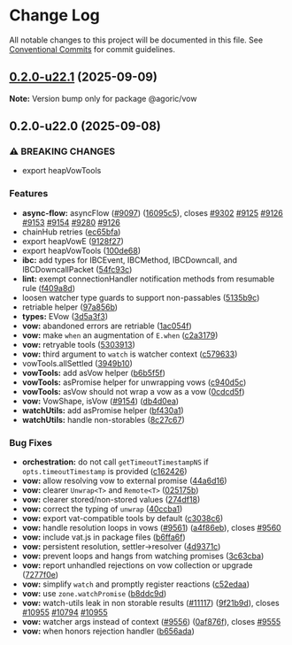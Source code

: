 # Change Log

All notable changes to this project will be documented in this file.
See [Conventional Commits](https://conventionalcommits.org) for commit guidelines.

## [0.2.0-u22.1](https://github.com/Agoric/agoric-sdk/compare/@agoric/vow@0.2.0-u22.0...@agoric/vow@0.2.0-u22.1) (2025-09-09)

**Note:** Version bump only for package @agoric/vow

## 0.2.0-u22.0 (2025-09-08)

### ⚠ BREAKING CHANGES

* export heapVowTools

### Features

* **async-flow:** asyncFlow ([#9097](https://github.com/Agoric/agoric-sdk/issues/9097)) ([16095c5](https://github.com/Agoric/agoric-sdk/commit/16095c5076043133aff0f25721131be2ca1ef5af)), closes [#9302](https://github.com/Agoric/agoric-sdk/issues/9302) [#9125](https://github.com/Agoric/agoric-sdk/issues/9125) [#9126](https://github.com/Agoric/agoric-sdk/issues/9126) [#9153](https://github.com/Agoric/agoric-sdk/issues/9153) [#9154](https://github.com/Agoric/agoric-sdk/issues/9154) [#9280](https://github.com/Agoric/agoric-sdk/issues/9280) [#9126](https://github.com/Agoric/agoric-sdk/issues/9126)
* chainHub retries ([ec65bfa](https://github.com/Agoric/agoric-sdk/commit/ec65bfa61e592f43d6e9cd9cda422300e79813f1))
* export heapVowE ([9128f27](https://github.com/Agoric/agoric-sdk/commit/9128f279a2dea75e99a9b250e159c917c07cdfff))
* export heapVowTools ([100de68](https://github.com/Agoric/agoric-sdk/commit/100de68330ffd7d56a3e4fdefc591380e2a3307f))
* **ibc:** add types for IBCEvent, IBCMethod, IBCDowncall, and IBCDowncallPacket ([54fc93c](https://github.com/Agoric/agoric-sdk/commit/54fc93c1362d9131ec0803abea785ad303757e43))
* **lint:** exempt connectionHandler notification methods from resumable rule ([f409a8d](https://github.com/Agoric/agoric-sdk/commit/f409a8dd899cd0eb8c24ba2dba12724dafaae03c))
* loosen watcher type guards to support non-passables ([5135b9c](https://github.com/Agoric/agoric-sdk/commit/5135b9c2068dd563813f0005da24b7b9884a5301))
* retriable helper ([97a856b](https://github.com/Agoric/agoric-sdk/commit/97a856becae8ce4c611695afca27998822749649))
* **types:** EVow ([3d5a3f3](https://github.com/Agoric/agoric-sdk/commit/3d5a3f3e44e328e102d7db197c0b06b18a5c63fe))
* **vow:** abandoned errors are retriable ([1ac054f](https://github.com/Agoric/agoric-sdk/commit/1ac054ffcbf665b885ec55944a0652023139387f))
* **vow:** make `when` an augmentation of `E.when` ([c2a3179](https://github.com/Agoric/agoric-sdk/commit/c2a31792b7070a44b2ab6c9f95dd845b75b316e8))
* **vow:** retryable tools ([5303913](https://github.com/Agoric/agoric-sdk/commit/53039135f760666f88ac0659f5e65c2c1b74a1d5))
* **vow:** third argument to `watch` is watcher context ([c579633](https://github.com/Agoric/agoric-sdk/commit/c579633ceb9c6a94c0998993caec9fc28d02e214))
* vowTools.allSettled ([3949b10](https://github.com/Agoric/agoric-sdk/commit/3949b107de79ccb2e46e14b2ab761f4ada742d25))
* **vowTools:** add asVow helper ([b6b5f5f](https://github.com/Agoric/agoric-sdk/commit/b6b5f5f7dd978b44dc865bbbe028cc76aa76543e))
* **vowTools:** asPromise helper for unwrapping vows ([c940d5c](https://github.com/Agoric/agoric-sdk/commit/c940d5ca7356428d2bda78af17942dc76fef59dc))
* **vowTools:** asVow should not wrap a vow as a vow ([0cdcd5f](https://github.com/Agoric/agoric-sdk/commit/0cdcd5f32b0436db9e027d6ff8343f4cef570666))
* **vow:** VowShape, isVow ([#9154](https://github.com/Agoric/agoric-sdk/issues/9154)) ([db4d0ea](https://github.com/Agoric/agoric-sdk/commit/db4d0eab68a1d361ddbb6fe993ff0b9969a348e5))
* **watchUtils:** add asPromise helper ([bf430a1](https://github.com/Agoric/agoric-sdk/commit/bf430a12afa853b332fd6cfdcb77781d544b0e7c))
* **watchUtils:** handle non-storables ([8c27c67](https://github.com/Agoric/agoric-sdk/commit/8c27c6725ba7ef4b71d3ab0ccfdbddd755bcd926))

### Bug Fixes

* **orchestration:** do not call `getTimeoutTimestampNS` if `opts.timeoutTimestamp` is provided ([c162426](https://github.com/Agoric/agoric-sdk/commit/c162426f6a20b375113fae9ab82c0ba4ab87841d))
* **vow:** allow resolving vow to external promise ([44a6d16](https://github.com/Agoric/agoric-sdk/commit/44a6d16b9ff99fe9a3222cb4a32a34d3ad456fed))
* **vow:** clearer `Unwrap<T>` and `Remote<T>` ([025175b](https://github.com/Agoric/agoric-sdk/commit/025175bdd76209fe788b78e669b1ccaec88b4623))
* **vow:** clearer stored/non-stored values ([274df18](https://github.com/Agoric/agoric-sdk/commit/274df1833f000af9971d2015a25afd89d89fdbf6))
* **vow:** correct the typing of `unwrap` ([40ccba1](https://github.com/Agoric/agoric-sdk/commit/40ccba14680f9acf4a68ef32751eb3ac57a4c9bd))
* **vow:** export vat-compatible tools by default ([c3038c6](https://github.com/Agoric/agoric-sdk/commit/c3038c6ddd79cd781480c0b732f0de6b7f91742c))
* **vow:** handle resolution loops in vows ([#9561](https://github.com/Agoric/agoric-sdk/issues/9561)) ([a4f86eb](https://github.com/Agoric/agoric-sdk/commit/a4f86eb7fd602980a40d00d739897090d3667d3d)), closes [#9560](https://github.com/Agoric/agoric-sdk/issues/9560)
* **vow:** include vat.js in package files ([b6ffa6f](https://github.com/Agoric/agoric-sdk/commit/b6ffa6f09e4e453b1fe3bd2c62a55b05dccb1857))
* **vow:** persistent resolution, settler->resolver ([4d9371c](https://github.com/Agoric/agoric-sdk/commit/4d9371cb7d450e25146787474760b4c00b11e405))
* **vow:** prevent loops and hangs from watching promises ([3c63cba](https://github.com/Agoric/agoric-sdk/commit/3c63cba0261457c25dc35d560f5bb5a0af591962))
* **vow:** report unhandled rejections on vow collection or upgrade ([7277f0e](https://github.com/Agoric/agoric-sdk/commit/7277f0ef1a55fc6b19edd84e25ae6f180115c686))
* **vow:** simplify `watch` and promptly register reactions ([c52edaa](https://github.com/Agoric/agoric-sdk/commit/c52edaa3d07fdb9e18c6d6628b83ff62e7615617))
* **vow:** use `zone.watchPromise` ([b8ddc9d](https://github.com/Agoric/agoric-sdk/commit/b8ddc9d1ddf06fed8b434f36aa86a2a70293fd56))
* **vow:** watch-utils leak in non storable results ([#11117](https://github.com/Agoric/agoric-sdk/issues/11117)) ([9f21b9d](https://github.com/Agoric/agoric-sdk/commit/9f21b9da5795a457f502cec78ff2602e4cbc1b26)), closes [#10955](https://github.com/Agoric/agoric-sdk/issues/10955) [#10794](https://github.com/Agoric/agoric-sdk/issues/10794) [#10955](https://github.com/Agoric/agoric-sdk/issues/10955)
* **vow:** watcher args instead of context ([#9556](https://github.com/Agoric/agoric-sdk/issues/9556)) ([0af876f](https://github.com/Agoric/agoric-sdk/commit/0af876fb087f76a8144730969bb88b13403d02db)), closes [#9555](https://github.com/Agoric/agoric-sdk/issues/9555)
* **vow:** when honors rejection handler ([b656ada](https://github.com/Agoric/agoric-sdk/commit/b656ada08b8839e602e86298c94c7b874b04d51d))
